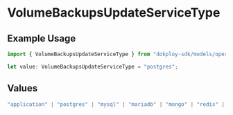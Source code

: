 # VolumeBackupsUpdateServiceType

## Example Usage

```typescript
import { VolumeBackupsUpdateServiceType } from "dokploy-sdk/models/operations";

let value: VolumeBackupsUpdateServiceType = "postgres";
```

## Values

```typescript
"application" | "postgres" | "mysql" | "mariadb" | "mongo" | "redis" | "compose"
```